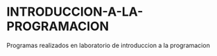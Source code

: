 INTRODUCCION-A-LA-PROGRAMACION
==============================

Programas realizados en laboratorio de introduccion a la programacion

